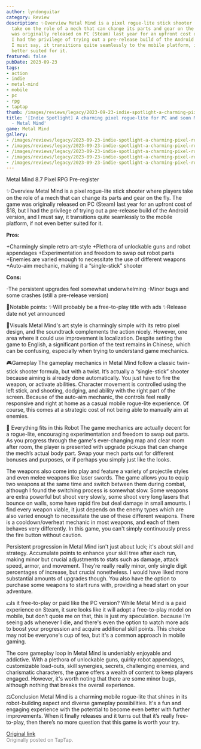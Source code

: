 ```yaml
---
author: lyndonguitar
category: Review
description: ✨Overview Metal Mind is a pixel rogue-lite stick shooter where players
  take on the role of a mech that can change its parts and gear on the fly. The game
  was originally released on PC (Steam) last year for an upfront cost of $18, but
  I had the privilege of trying out a pre-release build of the Android version, and
  I must say, it transitions quite seamlessly to the mobile platform, if not even
  better suited for it.
featured: false
pubDate: 2023-09-23
tags:
- action
- indie
- metal-mind
- mobile
- pc
- rpg
- taptap
thumb: /images/reviews/legacy/2023-09-23-indie-spotlight-a-charming-pixel-rogue-lite-for-pc-and-soon-mobile--review---metal-mind-0.avif
title: '[Indie Spotlight] A charming pixel rogue-lite for PC and soon Mobile! | Review
  - Metal Mind'
game: Metal Mind
gallery:
- /images/reviews/legacy/2023-09-23-indie-spotlight-a-charming-pixel-rogue-lite-for-pc-and-soon-mobile--review---metal-mind-0.avif
- /images/reviews/legacy/2023-09-23-indie-spotlight-a-charming-pixel-rogue-lite-for-pc-and-soon-mobile--review---metal-mind-1.avif
- /images/reviews/legacy/2023-09-23-indie-spotlight-a-charming-pixel-rogue-lite-for-pc-and-soon-mobile--review---metal-mind-2.avif
- /images/reviews/legacy/2023-09-23-indie-spotlight-a-charming-pixel-rogue-lite-for-pc-and-soon-mobile--review---metal-mind-3.avif
- /images/reviews/legacy/2023-09-23-indie-spotlight-a-charming-pixel-rogue-lite-for-pc-and-soon-mobile--review---metal-mind-4.avif
---
```

Metal Mind
8.7
Pixel
RPG
Pre-register

✨Overview
Metal Mind is a pixel rogue-lite stick shooter where players take on the role of a mech that can change its parts and gear on the fly. The game was originally released on PC (Steam) last year for an upfront cost of $18, but I had the privilege of trying out a pre-release build of the Android version, and I must say, it transitions quite seamlessly to the mobile platform, if not even better suited for it.


**Pros:**


+Charmingly simple retro art-style
+Plethora of unlockable guns and robot appendages
+Experimentation and freedom to swap out robot parts
+Enemies are varied enough to necessitate the use of different weapons
+Auto-aim mechanic, making it a “single-stick” shooter


**Cons:**


-The persistent upgrades feel somewhat underwhelming
-Minor bugs and some crashes (still a pre-release version)

📝Notable points:
✨Will probably be a free-to-play title with ads
✨Release date not yet announced

🎨Visuals
Metal Mind's art style is charmingly simple with its retro pixel design, and the soundtrack complements the action nicely. However, one area where it could use improvement is localization. Despite setting the game to English, a significant portion of the text remains in Chinese, which can be confusing, especially when trying to understand game mechanics.

🎮Gameplay
The gameplay mechanics in Metal Mind follow a classic twin-stick shooter formula, but with a twist. It’s actually a “single-stick” shooter because aiming is already done automatically. You just have to fire the weapon, or activate abilities. Character movement is controlled using the left stick, and shooting, dodging, and ability with the right part of the screen. Because of the auto-aim mechanic, the controls feel really responsive and right at home as a casual mobile rogue-lite experience. Of course, this comes at a strategic cost of not being able to manually aim at enemies.

🦿 Everything fits in this Robot
The game mechanics are actually decent for a rogue-lite, encouraging experimentation and freedom to swap out parts. As you progress through the game's ever-changing map and clear room after room, the player is presented with upgrade pickups that can change the mech’s actual body part. Swap your mech parts out for different bonuses and purposes, or if perhaps you simply just like the looks.

The weapons also come into play and feature a variety of projectile styles and even melee weapons like laser swords. The game allows you to equip two weapons at the same time and switch between them during combat, although I found the switching process is somewhat slow. Some weapons are extra powerful but shoot very slowly, some shoot very long lasers that bounce on walls, some have rapid fire but deal damage in small amounts. I find every weapon viable, it just depends on the enemy types which are also varied enough to necessitate the use of these different weapons. There is a cooldown/overheat mechanic in most weapons, and each of them behaves very differently. In this game, you can't simply continuously press the fire button without caution.

Persistent progression in Metal Mind isn't just about luck; it's about skill and strategy. Accumulate points to enhance your skill tree after each run, making minor but crucial adjustments to stats such as damage, attack speed, armor, and movement. They’re really really minor, only single digit percentages of increase, but crucial nonetheless. I would have liked more substantial amounts of upgrades though. You also have the option to purchase some weapons to start runs with, providing a head start on your adventure.

💵Is it free-to-play or paid like the PC version?
While Metal Mind is a paid experience on Steam, it sure looks like it will adopt a free-to-play model on mobile, but don’t quote me on that, this is just my speculation. because I’m seeing ads whenever I die, and there's even the option to watch more ads to boost your progression and acquire additional skill points. This choice may not be everyone's cup of tea, but it's a common approach in mobile gaming.

The core gameplay loop in Metal Mind is undeniably enjoyable and addictive. With a plethora of unlockable guns, quirky robot appendages, customizable load-outs, skill synergies, secrets, challenging enemies, and charismatic characters, the game offers a wealth of content to keep players engaged. However, it's worth noting that there are some minor bugs, although nothing that breaks the overall experience.

⚖️Conclusion
Metal Mind is a charming mobile rogue-lite that shines in its robot-building aspect and diverse gameplay possibilities. It's a fun and engaging experience with the potential to become even better with further improvements. When it finally releases and it turns out that it’s really free-to-play, then there’s no more question that this game is worth your try.

[Original link](https://www.taptap.io/post/6336400)<br><span style="font-size: 0.95em; color: #888;">Originally posted on TapTap.</span>